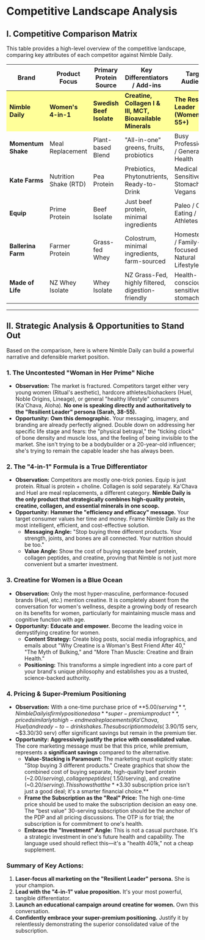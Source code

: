 # Competitive Landscape Analysis

## I. Competitive Comparison Matrix

This table provides a high-level overview of the competitive landscape, comparing key attributes of each competitor against Nimble Daily.

<table class="comparison-table">
  <thead>
    <tr>
      <th><strong>Brand</strong></th>
      <th><strong>Product Focus</strong></th>
      <th><strong>Primary Protein Source</strong></th>
      <th><strong>Key Differentiators / Add-ins</strong></th>
      <th><strong>Target Audience</strong></th>
      <th><strong>OTP Price</strong></th>
      <th><strong>Sub Price</strong></th>
      <th><strong>OTP/Serving</strong></th>
      <th><strong>Sub/Serving</strong></th>
      <th><strong>Sub Discount %</strong></th>
      <th><strong>Protein (g)</strong></th>
    </tr>
  </thead>
  <tbody>
    <tr style="background-color: #FFFF99;">
      <td><strong>Nimble Daily</strong></td>
      <td><strong>Women's 4-in-1</strong></td>
      <td><strong>Swedish Beef Isolate</strong></td>
      <td><strong>Creatine, Collagen I & III, MCT, Bioavailable Minerals</strong></td>
      <td><strong>The Resilient Leader (Women 38-55+)</strong></td>
      <td><strong>$74.99 (15)</strong></td>
      <td><strong>$98.99 (30)</strong></td>
      <td><strong>$5.00</strong></td>
      <td><strong>$3.30</strong></td>
      <td><strong>34%</strong></td>
      <td><strong>26</strong></td>
    </tr>
    <tr>
      <td><strong>Momentum Shake</strong></td>
      <td>Meal Replacement</td>
      <td>Plant-based Blend</td>
      <td>"All-in-one" greens, fruits, probiotics</td>
      <td>Busy Professionals / General Health</td>
      <td>$80.00 (15)</td>
      <td>$75.00</td>
      <td>$5.33</td>
      <td>$5.00</td>
      <td><strong>6%</strong></td>
      <td>20</td>
    </tr>
    <tr>
      <td><strong>Kate Farms</strong></td>
      <td>Nutrition Shake (RTD)</td>
      <td>Pea Protein</td>
      <td>Prebiotics, Phytonutrients, Ready-to-Drink</td>
      <td>Medical / Sensitive Stomachs / Vegans</td>
      <td>$51.00 (12)</td>
      <td>$45.90</td>
      <td>$4.25</td>
      <td>$3.83</td>
      <td><strong>10%</strong></td>
      <td>16</td>
    </tr>
    <tr>
      <td><strong>Equip</strong></td>
      <td>Prime Protein</td>
      <td>Beef Isolate</td>
      <td>Just beef protein, minimal ingredients</td>
      <td>Paleo / Clean Eating / Athletes</td>
      <td>$63.99 (30)</td>
      <td>$54.39</td>
      <td>$2.13</td>
      <td>$1.81</td>
      <td><strong>15%</strong></td>
      <td>21</td>
    </tr>
    <tr>
      <td><strong>Ballerina Farm</strong></td>
      <td>Farmer Protein</td>
      <td>Grass-fed Whey</td>
      <td>Colostrum, minimal ingredients, farm-sourced</td>
      <td>Homesteading / Family-focused / Natural Lifestyle</td>
      <td>$67.00 (30)</td>
      <td>$60.00</td>
      <td>$2.23</td>
      <td>$2.00</td>
      <td><strong>10%</strong></td>
      <td>24</td>
    </tr>
    <tr>
      <td><strong>Made of Life</strong></td>
      <td>NZ Whey Isolate</td>
      <td>Whey Isolate</td>
      <td>NZ Grass-Fed, highly filtered, digestion-friendly</td>
      <td>Health-conscious, sensitive stomachs</td>
      <td>$65.00 (30)</td>
      <td>$55.25</td>
      <td>$2.17</td>
      <td>$1.84</td>
      <td><strong>15%</strong></td>
      <td>25</td>
    </tr>
  </tbody>
</table>

---

## II. Strategic Analysis & Opportunities to Stand Out

Based on the comparison, here is where Nimble Daily can build a powerful narrative and defensible market position.

### 1. **The Uncontested "Woman in Her Prime" Niche**

*   **Observation:** The market is fractured. Competitors target either very young women (Ritual's aesthetic), hardcore athletes/biohackers (Huel, Noble Origins, Lineage), or general "healthy lifestyle" consumers (Ka'Chava, Aloha). **No one is speaking directly and authoritatively to the "Resilient Leader" persona (Sarah, 38-55).**
*   **Opportunity:** **Own this demographic.** Your messaging, imagery, and branding are already perfectly aligned. Double down on addressing her specific life stage and fears: the "physical betrayal," the "ticking clock" of bone density and muscle loss, and the feeling of being invisible to the market. She isn't trying to be a bodybuilder or a 20-year-old influencer; she's trying to remain the capable leader she has always been.

### 2. **The "4-in-1" Formula is a True Differentiator**

*   **Observation:** Competitors are mostly one-trick ponies. Equip is just protein. Ritual is protein + choline. Collagen is sold separately. Ka'Chava and Huel are meal replacements, a different category. **Nimble Daily is the only product that strategically combines high-quality protein, creatine, collagen, and essential minerals in one scoop.**
*   **Opportunity:** **Hammer the "efficiency and efficacy" message.** Your target consumer values her time and money. Frame Nimble Daily as the most intelligent, efficient, and cost-effective solution.
    *   **Messaging Angle:** "Stop buying three different products. Your strength, joints, and bones are all connected. Your nutrition should be too."
    *   **Value Angle:** Show the cost of buying separate beef protein, collagen peptides, and creatine, proving that Nimble is not just more convenient but a smarter investment.

### 3. **Creatine for Women is a Blue Ocean**

*   **Observation:** Only the most hyper-masculine, performance-focused brands (Huel, etc.) mention creatine. It is completely absent from the conversation for women's wellness, despite a growing body of research on its benefits for women, particularly for maintaining muscle mass and cognitive function with age.
*   **Opportunity:** **Educate and empower.** Become the leading voice in demystifying creatine for women.
    *   **Content Strategy:** Create blog posts, social media infographics, and emails about "Why Creatine is a Woman's Best Friend After 40," "The Myth of Bulking," and "More Than Muscle: Creatine and Brain Health."
    *   **Positioning:** This transforms a simple ingredient into a core part of your brand's unique philosophy and establishes you as a trusted, science-backed authority.

### 4. **Pricing & Super-Premium Positioning**

*   **Observation:** With a one-time purchase price of **$5.00/serving**, Nimble Daily is firmly positioned as a **super-premium product**, priced similarly to high-end meal replacements (Ka'Chava, Huel) and ready-to-drink shakes. The subscription models (~$3.90/15 serv, ~$3.30/30 serv) offer significant savings but remain in the premium tier.
*   **Opportunity:** **Aggressively justify the price with consolidated value.** The core marketing message must be that this price, while premium, represents a **significant savings** compared to the alternative.
    *   **Value-Stacking is Paramount:** The marketing must explicitly state: "Stop buying 3 different products." Create graphics that show the combined cost of buying separate, high-quality beef protein (~$2.00/serving), collagen peptides (~$1.50/serving), and creatine (~$0.20/serving). This shows that the **$3.30 subscription price isn't just a good deal; it's a smarter financial choice.**
    *   **Frame the Subscription as the "Real" Price:** The high one-time price should be used to make the subscription decision an easy one. The "best value" 30-serving subscription should be the anchor of the PDP and all pricing discussions. The OTP is for trial; the subscription is for commitment to one's health.
    *   **Embrace the "Investment" Angle:** This is not a casual purchase. It's a strategic investment in one's future health and capability. The language used should reflect this—it's a "health 401k," not a cheap supplement.

### **Summary of Key Actions:**

1.  **Laser-focus all marketing on the "Resilient Leader" persona.** She is your champion.
2.  **Lead with the "4-in-1" value proposition.** It's your most powerful, tangible differentiator.
3.  **Launch an educational campaign around creatine for women.** Own this conversation.
4.  **Confidently embrace your super-premium positioning.** Justify it by relentlessly demonstrating the superior consolidated value of the subscription.
